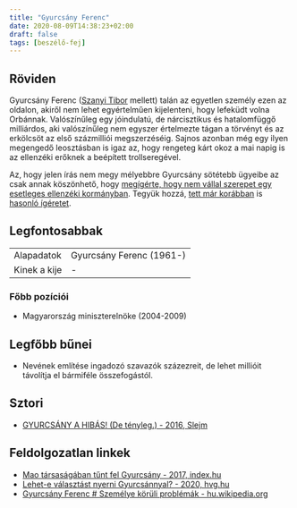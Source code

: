 ```yaml
---
title: "Gyurcsány Ferenc"
date: 2020-08-09T14:38:23+02:00
draft: false
tags: [beszélő-fej]
---
```


## Röviden

Gyurcsány Ferenc ([Szanyi Tibor](../szanyi-tibor) mellett) talán az egyetlen személy ezen az oldalon, akiről nem lehet egyértelműen kijelenteni, hogy lefeküdt volna Orbánnak. Valószínűleg egy jóindulatú, de nárcisztikus és hatalomfüggő milliárdos, aki valószínűleg nem egyszer értelmezte tágan a törvényt és az erkölcsöt az első százmilliói megszerzéséig. Sajnos azonban még egy ilyen megengedő leosztásban is igaz az, hogy rengeteg kárt okoz a mai napig is az ellenzéki erőknek a beépített trollseregével.

Az, hogy jelen írás nem megy mélyebbre Gyurcsány sötétebb ügyeibe az csak annak köszönhető, hogy [megígérte, hogy nem vállal szerepet egy esetleges ellenzéki kormányban](https://24.hu/belfold/2020/08/15/gyurcsany-miniszterelnok-ellenzeki-osszefogas/). Tegyük hozzá, [tett már korábban](https://index.hu/belfold/gykoz76251/) is [hasonló ígéretet](https://24.hu/belfold/2010/06/02/gyurcsany-nem-vallal-vezeto-szerepet-az-mszp-ben/).

## Legfontosabbak

|                           |                                                                    |
| :---                      | :----                                                              |
| Alapadatok                | Gyurcsány Ferenc (1961-)                                           |
| Kinek a kije              | -                                                                  |

### Főbb pozíciói

- Magyarország miniszterelnöke (2004-2009)

## Legfőbb bűnei

- Nevének említése ingadozó szavazók százezreit, de lehet millióit távolítja el bármiféle összefogástól.

## Sztori

- [GYURCSÁNY A HIBÁS! (De tényleg.) - 2016, Slejm](https://www.youtube.com/watch?v=KCat9xD87_k)

## Feldolgozatlan linkek

- [Mao társaságában tűnt fel Gyurcsány - 2017, index.hu](https://index.hu/gazdasag/2017/12/22/gyurcsany_ferenc_vezeto_politikus_gdp_novekedes_tanulmany_kutatas_william_easterly/)
- [Lehet-e választást nyerni Gyurcsánnyal? - 2020, hvg.hu](https://hvg.hu/itthon/20200212_gyurcsany_2022_valasztas_ellenzek)
- [Gyurcsány Ferenc # Személye körüli problémák - hu.wikipedia.org](https://hu.wikipedia.org/wiki/Gyurcs%C3%A1ny_Ferenc#Szem%C3%A9lye_k%C3%B6r%C3%BCli_probl%C3%A9m%C3%A1k)
